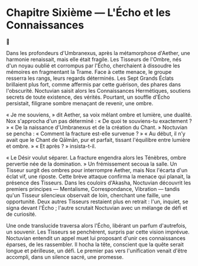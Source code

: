 # Chapitre Sixième — L'Écho et les Connaissances
🌠

Dans les profondeurs d'Umbranexus, après la métamorphose d'Aether, une harmonie renaissait, mais elle était fragile. Les Tisseurs de l'Ombre, nés d'un noyau oublié et corrompus par l'Écho, cherchaient à dissoudre les mémoires en fragmentant la Trame. Face à cette menace, le groupe resserra les rangs, leurs regards déterminés. Les Sept Grands Éclats brillaient plus fort, comme affermis par cette guérison, des phares dans l'obscurité. Noctuvian saisit alors les Connaissances Hermétiques, soutiens secrets de toute existence, des vérités. Pourtant, un souffle d'Écho persistait, filigrane sombre menaçant de revenir, une ombre.

« Je me souviens, » dit Aether, sa voix mêlant ombre et lumière, une dualité. Nox s'approcha d'un pas déterminé : « De quoi te souviens-tu exactement ? » « De la naissance d'Umbranexus et de la création du Chant. » Noctuvian se pencha : « Comment la fracture est-elle survenue ? » « Au début, il n’y avait que le Chant de Qālmān, pur et parfait, tissant l'équilibre entre lumière et ombre. » « Et après ? » insista-t-il.

« Le Désir voulut séparer. La fracture engendra alors les Ténèbres, ombre pervertie née de la domination. » Un frémissement secoua la salle. Un Tisseur surgit des ombres pour interrompre Aether, mais Nox l'écarta d'un éclat vif, une riposte. Cette brève attaque confirma la menace qui planait, la présence des Tisseurs. Dans les couloirs d'Akasha, Noctuvian découvrit les premiers principes — Mentalisme, Correspondance, Vibration — tandis qu'un Tisseur silencieux observait de loin, cherchant une faille, une opportunité. Deux autres Tisseurs restaient plus en retrait : l'un, inquiet, se signa devant l'Écho ; l'autre scrutait Noctuvian avec un mélange de défi et de curiosité.

Une onde translucide traversa alors l'Écho, libérant un parfum d'autrefois, un souvenir. Les Tisseurs se penchèrent, surpris par cette vision imprévue. Noctuvian entendit un appel muet lui proposant d'unir ces connaissances éparses, de les rassembler. Il hocha la tête, conscient que la quête serait longue et périlleuse, un défi. Le premier pas vers l'unification venait d'être accompli, dans un silence sacré, une promesse.